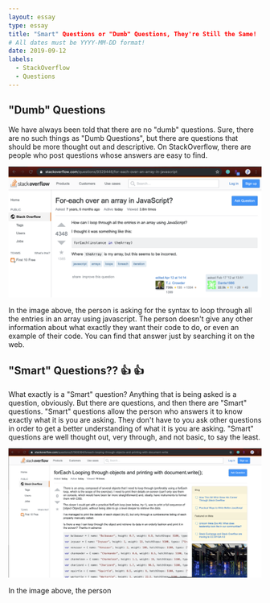```yaml
---
layout: essay
type: essay
title: "Smart" Questions or "Dumb" Questions, They're Still the Same! 
# All dates must be YYYY-MM-DD format!
date: 2019-09-12
labels:
  - StackOverflow
  - Questions
---
```


## "Dumb" Questions

We have always been told that there are no "dumb" questions. Sure, there are no such things as "Dumb Questions", but there are questions that should be more thought out and descriptive. On StackOverflow, there are people who post questions whose answers are easy to find. 

<img class="ui medium center floated image" src="../images/dumbQuestion.png">

In the image above, the person is asking for the syntax to loop through all the entries in an array using javascript. The person doesn't give any other information about what exactly they want their code to do, or even an example of their code. You can find that answer just by searching it on the web. 

## "Smart" Questions??  :thumbsup: :thumbsup:

What exactly is a "Smart" question? Anything that is being asked is a question, obviously. But there are questions, and then there are "Smart" questions. "Smart" questions allow the person who answers it to know exactly what it is you are asking. They don't have to you ask other questions in order to get a better understanding of what it is you are asking. "Smart" questions are well thought out, very through, and not basic, to say the least.

<img class="ui medium center floated image" src="../images/smartQuestion.png">

In the image above, the person 
